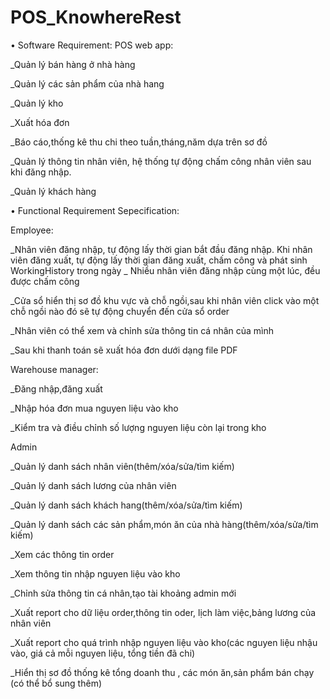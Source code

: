 # POS_KnowhereRest

•	Software Requirement:
POS web app:

_Quản lý bán hàng ở nhà hàng

_Quản lý các sản phẩm của nhà hang

_Quản lý kho 

_Xuất hóa đơn

_Báo cáo,thống kê thu chi theo tuần,tháng,năm dựa trên sơ đồ 

_Quản lý thông tin nhân viên, hệ thống tự động chấm công nhân viên sau khi đăng nhập.

_Quản lý khách hàng

•	Functional  Requirement Sepecification:

Employee:

_Nhân viên đăng nhập, tự động lấy thời gian bắt đầu đăng nhập. Khi nhân viên đăng xuất, tự động lấy thời gian đăng xuất, chấm công và phát sinh WorkingHistory trong ngày 
_ Nhiều nhân viên đăng nhập cùng một lúc, đều được chấm công

_Cửa sổ hiển thị sơ đồ khu vực và chỗ ngồi,sau khi nhân viên click vào một chỗ ngồi nào đó sẽ tự động chuyển đến cửa sổ order

_Nhân viên có thể xem và chỉnh sửa thông tin cá nhân của mình

_Sau khi thanh toán sẽ xuất hóa đơn dưới dạng file PDF

Warehouse manager:

_Đăng nhập,đăng xuất

_Nhập hóa đơn mua nguyen liệu vào kho

_Kiểm tra và điều chỉnh số lượng nguyen liệu còn lại trong kho



Admin

_Quản lý danh sách nhân viên(thêm/xóa/sửa/tìm kiếm)

_Quản lý danh sách lương của nhân viên

_Quản lý danh sách khách hang(thêm/xóa/sửa/tìm kiếm)

_Quản lý danh sách các sản phẩm,món ăn của nhà hàng(thêm/xóa/sửa/tìm kiếm)

_Xem các thông tin order

_Xem thông tin nhập nguyen liệu vào kho

_Chỉnh sửa thông tin cá nhân,tạo tài khoảng admin mới

_Xuất report cho dữ liệu order,thông tin oder, lịch làm việc,bảng lương của nhân viên

_Xuất report cho quá trình nhập nguyen liệu vào kho(các nguyen liệu nhậu vào, giá cả mỗi nguyen liệu, tổng tiền đã chi)

_Hiển thị sơ đồ thống kê tổng doanh thu , các món ăn,sản phẩm bán chạy (có thể bổ sung thêm)




